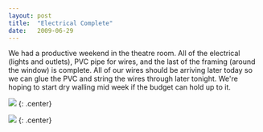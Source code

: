 ```yaml
---
layout: post
title:  "Electrical Complete"
date:   2009-06-29
---
```

We had a productive weekend in the theatre room. All of the electrical (lights and outlets), PVC pipe for wires, and the last of the framing (around the window) is complete. All of our wires should be arriving later today so we can glue the PVC and string the wires through later tonight. We're hoping to start dry walling mid week if the budget can hold up to it.

![](http://lh4.ggpht.com/_0McL0FrJEnE/SkhEru5ddnI/AAAAAAAADAo/OMIueNLiS_Q/s400/rearWire.jpg)
{: .center}

![](http://lh3.ggpht.com/_0McL0FrJEnE/SkhEseLV5RI/AAAAAAAADAw/KVfm-eguL0E/s400/rearCornerWire.jpg)
{: .center}